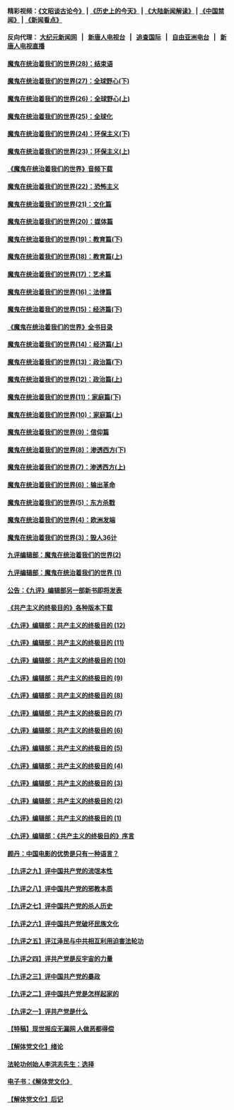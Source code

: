 #### 精彩视频：[《文昭谈古论今》](http://95.179.137.68/wenzhao) | [《历史上的今天》](http://95.179.137.68/today-in-history) | [《大陆新闻解读》](http://95.179.137.68/ntdtv-comedy) | [《中国禁闻》](http://95.179.137.68/ntdtv-news) | [《新闻看点》](http://95.179.137.68/news-insight) 

 #### 反向代理： [大纪元新闻网](http://95.179.137.68:10080/) &nbsp;&nbsp;|&nbsp;&nbsp; [新唐人电视台](http://95.179.137.68:8000/) &nbsp;&nbsp;|&nbsp;&nbsp; [追查国际](http://95.179.137.68:10010/) &nbsp;&nbsp;|&nbsp;&nbsp; [自由亚洲电台](http://95.179.137.68:9800/) &nbsp;&nbsp;|&nbsp;&nbsp; [新唐人电视直播](http://95.179.137.68/) 

#### [魔鬼在统治着我们的世界(28)：结束语](../pages/nsc422/n10936246.md?t=02161537) 

#### [魔鬼在统治着我们的世界(27)：全球野心(下)](../pages/nsc422/n10928319.md?t=02161537) 

#### [魔鬼在统治着我们的世界(26)：全球野心(上)](../pages/nsc422/n10900318.md?t=02161537) 

#### [魔鬼在统治着我们的世界(25)：全球化](../pages/nsc422/n10788205.md?t=02161537) 

#### [魔鬼在统治着我们的世界(24)：环保主义(下)](../pages/nsc422/n10695307.md?t=02161537) 

#### [魔鬼在统治着我们的世界(23)：环保主义(上)](../pages/nsc422/n10688613.md?t=02161537) 

#### [《魔鬼在统治着我们的世界》音频下载](../pages/nsc422/n10635553.md?t=02161537) 

#### [魔鬼在统治着我们的世界(22)：恐怖主义](../pages/nsc422/n10614727.md?t=02161537) 

#### [魔鬼在统治着我们的世界(21)：文化篇](../pages/nsc422/n10597706.md?t=02161537) 

#### [魔鬼在统治着我们的世界(20)：媒体篇](../pages/nsc422/n10586579.md?t=02161537) 

#### [魔鬼在统治着我们的世界(19)：教育篇(下)](../pages/nsc422/n10564808.md?t=02161537) 

#### [魔鬼在统治着我们的世界(18)：教育篇(上)](../pages/nsc422/n10526970.md?t=02161537) 

#### [魔鬼在统治着我们的世界(17)：艺术篇](../pages/nsc422/n10499093.md?t=02161537) 

#### [魔鬼在统治着我们的世界(16)：法律篇](../pages/nsc422/n10485969.md?t=02161537) 

#### [魔鬼在统治着我们的世界(15)：经济篇(下)](../pages/nsc422/n10469975.md?t=02161537) 

#### [《魔鬼在统治着我们的世界》全书目录](../pages/nsc422/n10464261.md?t=02161537) 

#### [魔鬼在统治着我们的世界(14)：经济篇(上)](../pages/nsc422/n10457370.md?t=02161537) 

#### [魔鬼在统治着我们的世界(13)：政治篇(下)](../pages/nsc422/n10448270.md?t=02161537) 

#### [魔鬼在统治着我们的世界(12)：政治篇(上)](../pages/nsc422/n10444576.md?t=02161537) 

#### [魔鬼在统治着我们的世界(11)：家庭篇(下)](../pages/nsc422/n10440961.md?t=02161537) 

#### [魔鬼在统治着我们的世界(10)：家庭篇(上)](../pages/nsc422/n10435448.md?t=02161537) 

#### [魔鬼在统治着我们的世界(9)：信仰篇](../pages/nsc422/n10432159.md?t=02161537) 

#### [魔鬼在统治着我们的世界(8)：渗透西方(下)](../pages/nsc422/n10429603.md?t=02161537) 

#### [魔鬼在统治着我们的世界(7)：渗透西方(上)](../pages/nsc422/n10426013.md?t=02161537) 

#### [魔鬼在统治着我们的世界(6)：输出革命](../pages/nsc422/n10421536.md?t=02161537) 

#### [魔鬼在统治着我们的世界(5)：东方杀戮](../pages/nsc422/n10417707.md?t=02161537) 

#### [魔鬼在统治着我们的世界(4)：欧洲发端](../pages/nsc422/n10414890.md?t=02161537) 

#### [魔鬼在统治着我们的世界(3)：毁人36计](../pages/nsc422/n10411583.md?t=02161537) 

#### [九评编辑部：魔鬼在统治着我们的世界(2)](../pages/nsc422/n10410036.md?t=02161537) 

#### [九评编辑部：魔鬼在统治着我们的世界 (1)](../pages/nsc422/n10406825.md?t=02161537) 

#### [公告：《九评》编辑部另一部新书即将发表](../pages/nsc422/n10405104.md?t=02161537) 

#### [《共产主义的终极目的》各种版本下载](../pages/nsc422/n10022138.md?t=02161537) 

#### [《九评》编辑部：共产主义的终极目的 (12)](../pages/nsc422/n9933272.md?t=02161537) 

#### [《九评》编辑部：共产主义的终极目的 (11)](../pages/nsc422/n9924973.md?t=02161537) 

#### [《九评》编辑部：共产主义的终极目的 (10)](../pages/nsc422/n9920883.md?t=02161537) 

#### [《九评》编辑部：共产主义的终极目的 (9)](../pages/nsc422/n9916363.md?t=02161537) 

#### [《九评》编辑部：共产主义的终极目的 (8)](../pages/nsc422/n9912488.md?t=02161537) 

#### [《九评》编辑部：共产主义的终极目的 (7)](../pages/nsc422/n9901176.md?t=02161537) 

#### [《九评》编辑部：共产主义的终极目的 (6)](../pages/nsc422/n9899359.md?t=02161537) 

#### [《九评》编辑部：共产主义的终极目的 (5)](../pages/nsc422/n9893174.md?t=02161537) 

#### [《九评》编辑部：共产主义的终极目的 (4)](../pages/nsc422/n9891246.md?t=02161537) 

#### [《九评》编辑部：共产主义的终极目的 (3)](../pages/nsc422/n9879879.md?t=02161537) 

#### [《九评》编辑部：共产主义的终极目的 (2)](../pages/nsc422/n9876205.md?t=02161537) 

#### [《九评》编辑部：共产主义的终极目的 (1)](../pages/nsc422/n9865857.md?t=02161537) 

#### [《九评》编辑部：《共产主义的终极目的》序言](../pages/nsc422/n9862666.md?t=02161537) 

#### [颜丹：中国电影的优势是只有一种语言？](../pages/nsc422/n9583062.md?t=02161537) 

#### [【九评之九】评中国共产党的流氓本性](../pages/nsc422/n737542.md?t=02161537) 

#### [【九评之八】评中国共产党的邪教本质](../pages/nsc422/n735942.md?t=02161537) 

#### [【九评之七】评中国共产党的杀人历史](../pages/nsc422/n733806.md?t=02161537) 

#### [【九评之六】评中国共产党破坏民族文化](../pages/nsc422/n731667.md?t=02161537) 

#### [【九评之五】评江泽民与中共相互利用迫害法轮功](../pages/nsc422/n730058.md?t=02161537) 

#### [【九评之四】评共产党是反宇宙的力量](../pages/nsc422/n727814.md?t=02161537) 

#### [【九评之三】评中国共产党的暴政](../pages/nsc422/n725597.md?t=02161537) 

#### [【九评之二】评中国共产党是怎样起家的](../pages/nsc422/n723946.md?t=02161537) 

#### [【九评之一】评共产党是什么](../pages/nsc422/n722529.md?t=02161537) 

#### [【特稿】现世报应无漏网 人做恶都得偿](../pages/nsc422/n4215167.md?t=02161537) 

#### [【解体党文化】绪论](../pages/nsc422/n1449356.md?t=02161537) 

#### [法轮功创始人李洪志先生：选择](../pages/nsc422/n3580738.md?t=02161537) 

#### [电子书：《解体党文化》](../pages/nsc422/n1573484.md?t=02161537) 

#### [【解体党文化】后记](../pages/nsc422/n1531999.md?t=02161537) 

